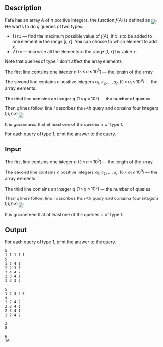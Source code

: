 ## Description

<div><p>Fafa has an array <span class="tex-span"><i>A</i></span> of <span class="tex-span"><i>n</i></span> positive integers, the function <span class="tex-span"><i>f</i>(<i>A</i>)</span> is defined as <img align="middle" class="tex-formula" src="file://aA9NRiXp.png" style="max-width: 100.0%;max-height: 100.0%;">. He wants to do <span class="tex-span"><i>q</i></span> queries of two types:</p><ul> <li> <span class="tex-span">1 <i>l</i> <i>r</i> <i>x</i></span> — find the maximum possible value of <span class="tex-span"><i>f</i>(<i>A</i>)</span>, if <span class="tex-span"><i>x</i></span> is to be added to one element in the range <span class="tex-span">[<i>l</i>,  <i>r</i>]</span>. You can choose to which element to add <span class="tex-span"><i>x</i></span>. </li><li> <span class="tex-span">2 <i>l</i> <i>r</i> <i>x</i></span> — increase all the elements in the range <span class="tex-span">[<i>l</i>,  <i>r</i>]</span> by value <span class="tex-span"><i>x</i></span>. </li></ul><p>Note that queries of type <span class="tex-span">1</span> don't affect the array elements.</p></div><div class="input-specification"><p>The first line contains one integer <span class="tex-span"><i>n</i></span> <span class="tex-span">(3 ≤ <i>n</i> ≤ 10<sup class="upper-index">5</sup>)</span> — the length of the array.</p><p>The second line contains <span class="tex-span"><i>n</i></span> positive integers <span class="tex-span"><i>a</i><sub class="lower-index">1</sub>, <i>a</i><sub class="lower-index">2</sub>, ..., <i>a</i><sub class="lower-index"><i>n</i></sub></span> <span class="tex-span">(0 &lt; <i>a</i><sub class="lower-index"><i>i</i></sub> ≤ 10<sup class="upper-index">9</sup>)</span> — the array elements.</p><p>The third line contains an integer <span class="tex-span"><i>q</i></span> <span class="tex-span">(1 ≤ <i>q</i> ≤ 10<sup class="upper-index">5</sup>)</span> — the number of queries. </p><p>Then <span class="tex-span"><i>q</i></span> lines follow, line <span class="tex-span"><i>i</i></span> describes the <span class="tex-span"><i>i</i></span>-th query and contains four integers <span class="tex-span"><i>t</i><sub class="lower-index"><i>i</i></sub> <i>l</i><sub class="lower-index"><i>i</i></sub> <i>r</i><sub class="lower-index"><i>i</i></sub> <i>x</i><sub class="lower-index"><i>i</i></sub></span> <img align="middle" class="tex-formula" src="file://lLIPUZpu.png" style="max-width: 100.0%;max-height: 100.0%;">. </p><p>It is guaranteed that at least one of the queries is of type <span class="tex-span">1</span>.</p></div><div class="output-specification"><p>For each query of type <span class="tex-span">1</span>, print the answer to the query.</p></div>

## Input

<p>The first line contains one integer <span class="tex-span"><i>n</i></span> <span class="tex-span">(3 ≤ <i>n</i> ≤ 10<sup class="upper-index">5</sup>)</span> — the length of the array.</p><p>The second line contains <span class="tex-span"><i>n</i></span> positive integers <span class="tex-span"><i>a</i><sub class="lower-index">1</sub>, <i>a</i><sub class="lower-index">2</sub>, ..., <i>a</i><sub class="lower-index"><i>n</i></sub></span> <span class="tex-span">(0 &lt; <i>a</i><sub class="lower-index"><i>i</i></sub> ≤ 10<sup class="upper-index">9</sup>)</span> — the array elements.</p><p>The third line contains an integer <span class="tex-span"><i>q</i></span> <span class="tex-span">(1 ≤ <i>q</i> ≤ 10<sup class="upper-index">5</sup>)</span> — the number of queries. </p><p>Then <span class="tex-span"><i>q</i></span> lines follow, line <span class="tex-span"><i>i</i></span> describes the <span class="tex-span"><i>i</i></span>-th query and contains four integers <span class="tex-span"><i>t</i><sub class="lower-index"><i>i</i></sub> <i>l</i><sub class="lower-index"><i>i</i></sub> <i>r</i><sub class="lower-index"><i>i</i></sub> <i>x</i><sub class="lower-index"><i>i</i></sub></span> <img align="middle" class="tex-formula" src="file://lLIPUZpu.png" style="max-width: 100.0%;max-height: 100.0%;">. </p><p>It is guaranteed that at least one of the queries is of type <span class="tex-span">1</span>.</p>

## Output

<p>For each query of type <span class="tex-span">1</span>, print the answer to the query.</p>





```input1
5
1 1 1 1 1
5
1 2 4 1
2 2 3 1
2 4 4 2
2 3 4 1
1 3 3 2

```




```input2
5
1 2 3 4 5
4
1 2 4 2
2 2 4 1
2 3 4 1
1 2 4 2

```




```output1
2
8

```




```output2
6
10

```


